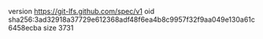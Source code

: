 version https://git-lfs.github.com/spec/v1
oid sha256:3ad32918a37729e612368adf48f6ea4b8c9957f32f9aa049e130a61c6458ecba
size 3731
